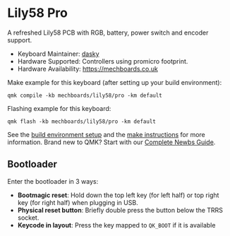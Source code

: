 # Lily58 Pro

A refreshed Lily58 PCB with RGB, battery, power switch and encoder support.

* Keyboard Maintainer: [dasky](https://github.com/daskygit)
* Hardware Supported: Controllers using promicro footprint.
* Hardware Availability: https://mechboards.co.uk

Make example for this keyboard (after setting up your build environment):

    qmk compile -kb mechboards/lily58/pro -km default

Flashing example for this keyboard:

    qmk flash -kb mechboards/lily58/pro -km default

See the [build environment setup](https://docs.qmk.fm/#/getting_started_build_tools) and the [make instructions](https://docs.qmk.fm/#/getting_started_make_guide) for more information. Brand new to QMK? Start with our [Complete Newbs Guide](https://docs.qmk.fm/#/newbs).

## Bootloader

Enter the bootloader in 3 ways:

* **Bootmagic reset**: Hold down the top left key (for left half) or top right key (for right half) when plugging in USB.
* **Physical reset button**: Briefly double press the button below the TRRS socket.
* **Keycode in layout**: Press the key mapped to `QK_BOOT` if it is available
